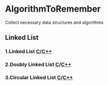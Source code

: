 # AlgorithmToRemember
Collect necessary data structures and algorithms

## Linked List
### 1.Linked List [C](/C/01.Linked_list)/[C++](C++/01.Linked_list)
### 2.Doubly Linked List [C](/C/01.Linked_list)/[C++](C++/01.Linked_list)
### 3.Circular Linked List [C](/C/01.Linked_list)/[C++](C++/01.Linked_list)
